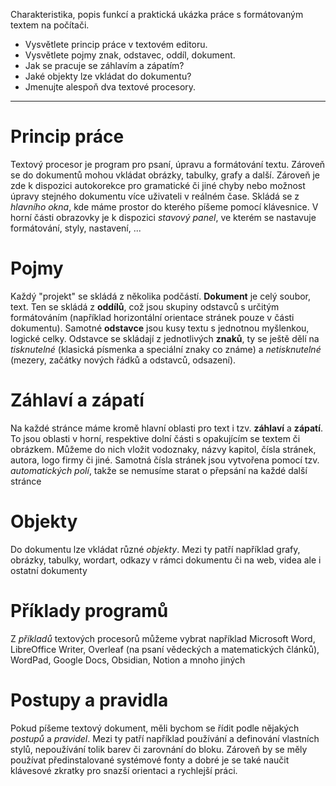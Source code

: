 Charakteristika, popis funkcí a praktická ukázka práce s formátovaným textem na počítači.

- Vysvětlete princip práce v textovém editoru.
- Vysvětlete pojmy znak, odstavec, oddíl, dokument.
- Jak se pracuje se záhlavím a zápatím?
- Jaké objekty lze vkládat do dokumentu?
- Jmenujte alespoň dva textové procesory.
---
# Princip práce
Textový procesor je program pro psaní, úpravu a formátování textu. Zároveň se do dokumentů mohou vkládat obrázky, tabulky, grafy a další. Zároveň je zde k dispozici autokorekce pro gramatické či jiné chyby nebo možnost úpravy stejného dokumentu více uživateli v reálném čase. Skládá se z *hlavního okna*, kde máme prostor do kterého píšeme pomocí klávesnice. V horní části obrazovky je k dispozici *stavový panel*, ve kterém se nastavuje formátování, styly, nastavení, ...
# Pojmy
Každý "projekt" se skládá z několika podčástí. **Dokument** je celý soubor, text. Ten se skládá z **oddílů**, což jsou skupiny odstavců s určitým formátováním (například horizontální orientace stránek pouze v části dokumentu). Samotné **odstavce** jsou kusy textu s jednotnou myšlenkou, logické celky. Odstavce se skládají z jednotlivých **znaků**, ty se ještě dělí na *tisknutelné* (klasická písmenka a speciální znaky co známe) a *netisknutelné* (mezery, začátky nových řádků a odstavců, odsazení).
# Záhlaví a zápatí
Na každé stránce máme kromě hlavní oblasti pro text i tzv. **záhlaví** a **zápatí**. To jsou oblasti v horní, respektive dolní části s opakujícím se textem či obrázkem. Můžeme do nich vložit vodoznaky, názvy kapitol, čísla stránek, autora, logo firmy či jiné. Samotná čísla stránek jsou vytvořena pomocí tzv. *automatických polí*, takže se nemusíme starat o přepsání na každé další stránce
# Objekty
Do dokumentu lze vkládat různé *objekty*. Mezi ty patří například grafy, obrázky, tabulky, wordart, odkazy v rámci dokumentu či na web, videa ale i ostatní dokumenty
# Příklady programů
Z *příkladů* textových procesorů můžeme vybrat například Microsoft Word, LibreOffice Writer, Overleaf (na psaní vědeckých a matematických článků), WordPad, Google Docs, Obsidian, Notion a mnoho jiných
# Postupy a pravidla
Pokud píšeme textový dokument, měli bychom se řídit podle nějakých *postupů* a *pravidel*. Mezi ty patří například používání a definování vlastních stylů, nepoužívání tolik barev či zarovnání do bloku. Zároveň by se měly používat předinstalované systémové fonty a dobré je se také naučit klávesové zkratky pro snazší orientaci a rychlejší práci.